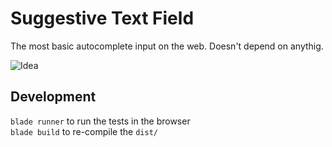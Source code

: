 # Suggestive Text Field
The most basic autocomplete input on the web. Doesn't depend on anythig.

![Idea](http://i64.tinypic.com/rva636.png)

## Development

`blade runner` to run the tests in the browser<br>
`blade build` to re-compile the `dist/`
